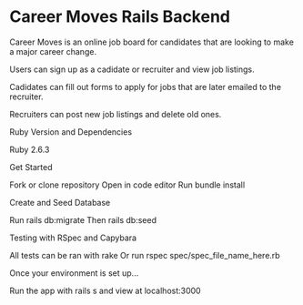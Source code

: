 # Career Moves Rails Backend

Career Moves is an online job board for candidates that are looking to make a major career change. 

Users can sign up as a cadidate or recruiter and view job listings.

Cadidates can fill out forms to apply for jobs that are later emailed to the recruiter.

Recruiters can post new job listings and delete old ones.

Ruby Version and Dependencies

Ruby 2.6.3

Get Started

Fork or clone repository
Open in code editor
Run bundle install

Create and Seed Database 

Run rails db:migrate
Then rails db:seed

Testing with RSpec and Capybara

All tests can be ran with rake
Or run rspec spec/spec_file_name_here.rb

Once your environment is set up...

Run the app with rails s and view at localhost:3000
